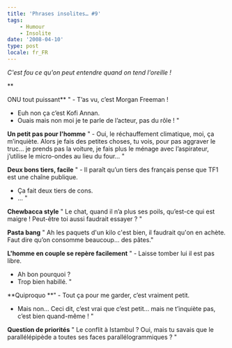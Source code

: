 ```yaml
---
title: 'Phrases insolites… #9'
tags:
    - Humour
    - Insolite
date: '2008-04-10'
type: post
locale: fr_FR
---
```


_C'est fou ce qu'on peut entendre quand on tend l'oreille&nbsp;!_

\*\*<!-- more -->

ONU tout puissant\*\*
" - T’as vu, c’est Morgan Freeman&nbsp;!

* Euh non ça c’est Kofi Annan.
* Ouais mais non moi je te parle de l’acteur, pas du rôle&nbsp;! "

**Un petit pas pour l'homme**
" - Oui, le réchauffement climatique, moi, ça m’inquiète. Alors je fais des petites choses, tu vois, pour pas aggraver le truc… je prends pas la voiture, je fais plus le ménage avec l’aspirateur, j’utilise le micro-ondes au lieu du four… "

**Deux bons tiers, facile**
" - Il paraît qu’un tiers des français pense que TF1 est une chaîne publique.

* Ça fait deux tiers de cons.
* … "

**Chewbacca style**
" Le chat, quand il n’a plus ses poils, qu’est-ce qui est maigre&nbsp;! Peut-être toi aussi faudrait essayer&nbsp;? "

**Pasta bang**
" Ah les paquets d'un kilo c'est bien, il faudrait qu'on en achète. Faut dire qu’on consomme beaucoup… des pâtes."

**L'homme en couple se repère facilement**
" - Laisse tomber lui il est pas libre.

* Ah bon pourquoi&nbsp;?
* Trop bien habillé. "

**Quiproquo
**" - Tout ça pour me garder, c’est vraiment petit.

* Mais non… Ceci dit, c’est vrai que c’est petit… mais ne t’inquiète pas, c’est bien quand-même&nbsp;! "

**Question de priorités**
" Le conflit à Istambul&nbsp;? Oui, mais tu savais que le parallélépipède a toutes ses faces parallélogrammiques&nbsp;? "

